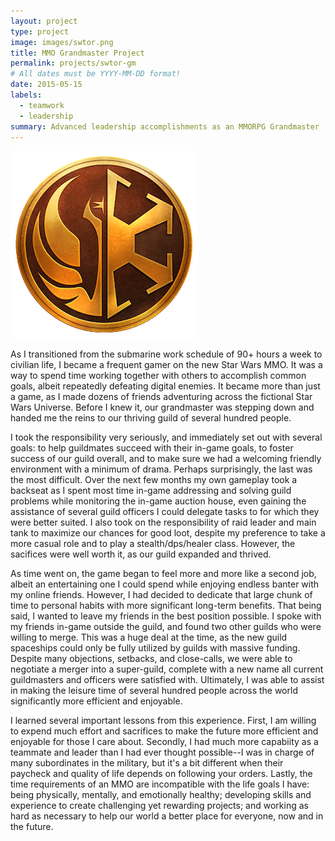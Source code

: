 ```yaml
---
layout: project
type: project
image: images/swtor.png
title: MMO Grandmaster Project
permalink: projects/swtor-gm
# All dates must be YYYY-MM-DD format!
date: 2015-05-15
labels:
  - teamwork
  - leadership
summary: Advanced leadership accomplishments as an MMORPG Grandmaster
---
```


<img class="ui medium right floated rounded image" src="../images/swtor.png">

As I transitioned from the submarine work schedule of 90+ hours a week to civilian life, I became a frequent gamer on the new Star Wars MMO.  It was a way to spend time working together with others to accomplish common goals, albeit repeatedly defeating digital enemies.  It became more than just a game, as I made dozens of friends adventuring across the fictional Star Wars Universe.  Before I knew it, our grandmaster was stepping down and handed me the reins to our thriving guild of several hundred people.

I took the responsibility very seriously, and immediately set out with several goals: to help guildmates succeed with their in-game goals, to foster success of our guild overall, and to make sure we had a welcoming friendly environment with a minimum of drama.  Perhaps surprisingly, the last was the most difficult.  Over the next few months my own gameplay took a backseat as I spent most time in-game addressing and solving guild problems while monitoring the in-game auction house, even gaining the assistance of several guild officers I could delegate tasks to for which they were better suited.  I also took on the responsibility of raid leader and main tank to maximize our chances for good loot, despite my preference to take a more casual role and to play a stealth/dps/healer class.  However, the sacifices were well worth it, as our guild expanded and thrived.

As time went on, the game began to feel more and more like a second job, albeit an entertaining one I could spend while enjoying endless banter with my online friends.  However, I had decided to dedicate that large chunk of time to personal habits with more significant long-term benefits.  That being said, I wanted to leave my friends in the best position possible.  I spoke with my friends in-game outside the guild, and found two other guilds who were willing to merge.  This was a huge deal at the time, as the new guild spaceships could only be fully utilized by guilds with massive funding.  Despite many objections, setbacks, and close-calls, we were able to negotiate a merger into a super-guild, complete with a new name all current guildmasters and officers were satisfied with.  Ultimately, I was able to assist in making the leisure time of several hundred people across the world significantly more efficient and enjoyable.

I learned several important lessons from this experience.  First, I am willing to expend much effort and sacrifices to make the future more efficient and enjoyable for those I care about.  Secondly, I had much more capabiity as a teammate and leader than I had ever thought possible--I was in charge of many subordinates in the military, but it's a bit different when their paycheck and quality of life depends on following your orders.  Lastly, the time requirements of an MMO are incompatible with the life goals I have: being physically, mentally, and emotionally healthy; developing skills and experience to create challenging yet rewarding projects; and working as hard as necessary to help our world a better place for everyone, now and in the future.
